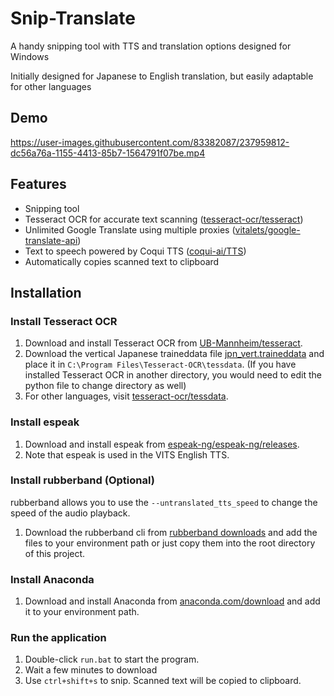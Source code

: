 # Snip-Translate
A handy snipping tool with TTS and translation options designed for Windows

Initially designed for Japanese to English translation, but easily adaptable for other languages

## Demo

https://user-images.githubusercontent.com/83382087/237959812-dc56a76a-1155-4413-85b7-1564791f07be.mp4

## Features

- Snipping tool
- Tesseract OCR for accurate text scanning ([tesseract-ocr/tesseract](https://github.com/tesseract-ocr/tesseract))
- Unlimited Google Translate using multiple proxies ([vitalets/google-translate-api](https://github.com/vitalets/google-translate-api))
- Text to speech powered by Coqui TTS ([coqui-ai/TTS](https://github.com/coqui-ai/TTS))
- Automatically copies scanned text to clipboard

## Installation

### Install Tesseract OCR

1. Download and install Tesseract OCR from [UB-Mannheim/tesseract](https://github.com/UB-Mannheim/tesseract/wiki).
2. Download the vertical Japanese traineddata file [jpn_vert.traineddata](https://github.com/tesseract-ocr/tessdata/raw/main/jpn_vert.traineddata) and place it in `C:\Program Files\Tesseract-OCR\tessdata`. (If you have installed Tesseract OCR in another directory, you would need to edit the python file to change directory as well)
3. For other languages, visit [tesseract-ocr/tessdata](https://github.com/tesseract-ocr/tessdata).

### Install espeak

1. Download and install espeak from [espeak-ng/espeak-ng/releases](https://github.com/espeak-ng/espeak-ng/releases/).
2. Note that espeak is used in the VITS English TTS.

### Install rubberband (Optional)

rubberband allows you to use the `--untranslated_tts_speed` to change the speed of the audio playback.

1. Download the rubberband cli from [rubberband downloads](https://breakfastquay.com/rubberband/index.html) and add the files to your environment path or just copy them into the root directory of this project.

### Install Anaconda

1. Download and install Anaconda from [anaconda.com/download](https://www.anaconda.com/download/) and add it to your environment path.

### Run the application

1. Double-click `run.bat` to start the program. 
2. Wait a few minutes to download
3. Use `ctrl+shift+s` to snip. Scanned text will be copied to clipboard.
